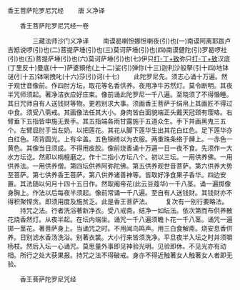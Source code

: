   香王菩萨陀罗尼咒经
　　唐 义净译




　　香王菩萨陀罗尼咒经一卷

　　　　三藏法师沙门义净译
　　南谟曷喇怛娜怛喇夜(引)也(一)南谟阿离耶跋卢吉羝说啰(引)也(二)菩提萨埵(引)也(三)莫诃萨埵(引)也(四)南谟健陀(引)罗曷啰社(引)也(五)菩提萨埵(引)也(六)莫诃萨埵(引)也(七)伊只[打-丁+致](八)弥只[打-丁+致](九)汉底(丁里反十)曼底(十一)萨婆頞他(上十二)娑(引)弹你(十三)迦利沙般拏(引十四)地钵谜(引十五)钵唎拽叱(十六)莎(引)诃(十七)
　　此陀罗尼先。须志心诵十万遍。然于观世音像前。作四肘方坛。取花等名香供养。夜用净牛苏然灯。莫令断明。其夜半咒师须起。著净洁衣应好庄束。像前诵此陀罗尼一千八遍。至晓须了不得惛睡。其日咒师自有人送钱财等物。更若别求大事。须画香王菩萨于绢帛上其画匠不得过中食。须受八斋戒。其画像法任其大小。身肉皆白面貌端正头戴天冠颈有璎珞。右臂垂下五指皆申施无畏手。其五指端各雨甘露施于五道众生。手下并画黑鬼三五个。左臂屈肘手当左奶。以把莲花。其花从脚下莲华生出其花白红色。足下莲华亦白红色。项背圆光。上有伞盖。五色锦绮以为衣服。两重珠条络于髆上。一赤色一黄色。其像当日须成。不得用皮胶。像前烧香诵十万遍一日一夜不食。先须作一大水方坛讫。然即以栴檀磨之。作十二指小方坛八个。初以三坛。一用供养佛。一用供养法。一用供养僧。第四坛供养阿弥陀佛。第五供养观世音菩萨。第六供养大势至菩萨。第七供养香王菩萨。第八供养诸善神等。皆取好净食果子香华。四边安置。其法随以何月十四十五日作。然取阇帝花(此云豆蔻华)一千八茎。诵一遍掷像身胸上。作法以后每夜半须起。像前常诵一千八遍。至自有人送钱财。其钱财亦不得积聚悭贪。即须用度及施贫乏。此是香王菩萨法。
　　复次有一别行要略法。
　　持咒之法。行者洗浴著新净衣。受八戒斋。结净一如坛法。依次第而布供养散花烧香然灯。从夜半起。在坛内端坐。诵咒一千八遍须瞻卜花一千八茎。诵咒一遍掷一茎花。著菩萨身上。当诵咒之时。不用闻鸟鸣声。用三白食解斋。烧安息香供养。日别滤水香汤洗浴。别著衣裳。大小行来皆须洗净。平旦夜半入坛之时并须嚼杨枝。然后入坛一心诵咒。莫思量外事即见神验光明。见验即休。不见光亦有动相。所行之处大获果报。持咒之法不得破戒。身亦不得近触著女人触著女人者即无验。

　　香王菩萨陀罗尼咒经


